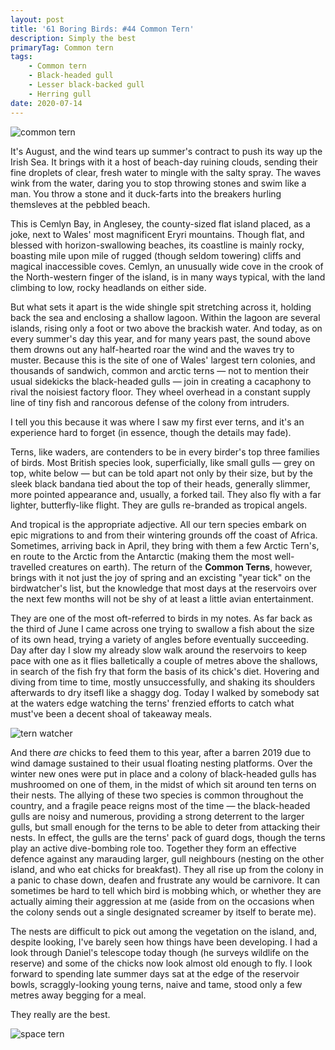 ```yaml
---
layout: post
title: '61 Boring Birds: #44 Common Tern'
description: Simply the best
primaryTag: Common tern
tags:
    - Common tern
    - Black-headed gull
    - Lesser black-backed gull
    - Herring gull
date: 2020-07-14
---
```

![common tern](/assets/img/common-tern.jpg)

It's August, and the wind tears up summer's contract to push its way up the Irish Sea. It brings with it a host of beach-day ruining clouds, sending their fine droplets of clear, fresh water to mingle with the salty spray. The waves wink from the water, daring you to stop throwing stones and swim like a man. You throw a stone and it duck-farts into the breakers hurling themsleves at the pebbled beach.

This is Cemlyn Bay, in Anglesey, the county-sized flat island placed, as a joke, next to Wales' most magnificent Eryri mountains. Though flat, and blessed with horizon-swallowing beaches, its coastline is mainly rocky, boasting mile upon mile of rugged (though seldom towering) cliffs and magical inaccessible coves. Cemlyn, an unusually wide cove in the crook of the North-western finger of the island, is in many ways typical, with the land climbing to low, rocky headlands on either side. 

But what sets it apart is the wide shingle spit stretching across it, holding back the sea and enclosing a shallow lagoon. Within the lagoon are several islands, rising only a foot or two above the brackish water. And today, as on every summer's day this year, and for many years past, the sound above them drowns out any half-hearted roar the wind and the waves try to muster. Because this is the site of one of Wales' largest tern colonies, and thousands of sandwich, common and arctic terns &mdash; not to mention their usual sidekicks the black-headed gulls &mdash; join in creating a cacaphony to rival the noisiest factory floor. They wheel overhead in a constant supply line of tiny fish and rancorous defense of the colony from intruders.

I tell you this because it was where I saw my first ever terns, and it's an experience hard to forget (in essence, though the details may fade).

Terns, like waders, are contenders to be in every birder's top three families of birds. Most British species look, superficially, like small gulls &mdash; grey on top, white below &mdash; but can be told apart not only by their size, but by the sleek black bandana tied about the top of their heads, generally slimmer, more pointed appearance and, usually, a forked tail. They also fly with a far lighter, butterfly-like flight. They are gulls re-branded as tropical angels.

And tropical is the appropriate adjective. All our tern species embark on epic migrations to and from their wintering grounds off the coast of Africa. Sometimes, arriving back in April, they bring with them a few Arctic Tern's, en route to the Arctic from the Antarctic (making them the most well-travelled creatures on earth). The return of the **Common Terns**, however, brings with it not just the joy of spring and an excisting "year tick" on the birdwatcher's list, but the knowledge that most days at the reservoirs over the next few months will not be shy of at least a little avian entertainment. 

They are one of the most oft-referred to birds in my notes. As far back as the third of June I came across one trying to swallow a fish about the size of its own head, trying a variety of angles before eventually succeeding. Day after day I slow my already slow walk around the reservoirs to keep pace with one as it flies balletically a couple of metres above the shallows, in search of the fish fry that form the basis of its chick's diet. Hovering and diving from time to time, mostly unsuccessfully, and shaking its shoulders afterwards to dry itsefl like a shaggy dog. Today I walked by somebody sat at the waters edge watching the terns' frenzied efforts to catch what must've been a decent shoal of takeaway meals.

![tern watcher](/assets/img/tern-watcher.jpg)

And there _are_ chicks to feed them to this year, after a barren 2019 due to wind damage sustained to their usual floating nesting platforms. Over the winter new ones were put in place and a colony of black-headed gulls has mushroomed on one of them, in the midst of which sit around ten terns on their nests. The allying of these two species is common throughout the country, and a fragile peace reigns most of the time &mdash; the black-headed gulls are noisy and numerous, providing a strong deterrent to the larger gulls, but small enough for the terns to be able to deter from attacking their nests. In effect, the gulls are the terns' pack of guard dogs, though the terns play an active dive-bombing role too. Together they form an effective defence against any marauding larger, gull neighbours (nesting on the other island, and who eat chicks for breakfast). They all rise up from the colony in a panic to chase down, deafen and frustrate any would be carnivore. It can sometimes be hard to tell which bird is mobbing which, or whether they are actually aiming their aggression at me (aside from on the occasions when the colony sends out a single designated screamer by itself to berate me).

The nests are difficult to pick out among the vegetation on the island, and, despite looking, I've barely seen how things have been developing. I had a look through Daniel's telescope today though (he surveys wildlife on the reserve) and some of the chicks now look almost old enough to fly. I look forward to spending late summer days sat at the edge of the reservoir bowls, scraggly-looking young terns, naive and tame, stood only a few metres away begging for a meal.

They really are the best.

![space tern](/assets/img/space-tern.jpg)
